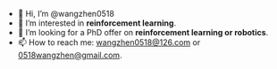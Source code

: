 - 👋 Hi, I’m @wangzhen0518
- 👀 I’m interested in **reinforcement learning**.
- 💞️ I’m looking for a PhD offer on **reinforcement learning or robotics**.
- 📫 How to reach me: wangzhen0518@126.com or 0518wangzhen@gmail.com.

<!---
wangzhen0518/wangzhen0518 is a ✨ special ✨ repository because its `README.md` (this file) appears on your GitHub profile.
You can click the Preview link to take a look at your changes.
- 🌱 I’m currently learning reinforcement learning.
--->

